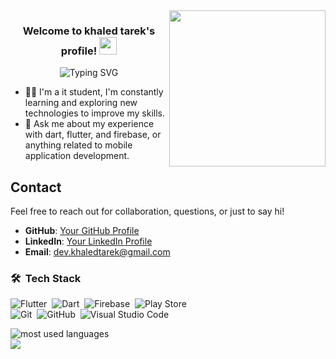 
<img width="250" align="right" src="https://c.tenor.com/_DOBjnGspYAAAAAM/code-coding.gif">

<h3 align="center">
  Welcome to khaled tarek's profile!
  <img src="https://media.giphy.com/media/hvRJCLFzcasrR4ia7z/giphy.gif" width="28">
</h3>

<!-- Typing SVG by DenverCoder1 - https://github.com/DenverCoder1/readme-typing-svg -->
<p align="center">
<img src="https://readme-typing-svg.demolab.com?font=Fira+Code&pause=1000&color=F70000&random=false&width=435&lines=Flutter+developer" alt="Typing SVG" />
</p> 

- 👨‍💻 I'm a it student, I'm constantly learning and exploring new technologies to improve my skills.
- 💬 Ask me about my experience with dart, flutter, and firebase, or anything related to mobile application development.

## Contact

Feel free to reach out for collaboration, questions, or just to say hi!

- **GitHub**: [Your GitHub Profile](https://github.com/3khaled3)
- **LinkedIn**: [Your LinkedIn Profile](https://linkedin.com/in/khaled-tarek-67563224)
- **Email**: dev.khaledtarek@gmail.com


### 🛠 &nbsp;Tech Stack
![Flutter](https://img.shields.io/badge/Flutter-%2302569B.svg?style=for-the-badge&logo=Flutter&logoColor=white)&nbsp;
![Dart](https://img.shields.io/badge/dart-%230175C2.svg?style=for-the-badge&logo=dart&logoColor=white)&nbsp;
![Firebase](https://img.shields.io/badge/firebase-%23039BE5.svg?style=for-the-badge&logo=firebase)&nbsp;
![Play Store](https://img.shields.io/badge/Google_Play-414141?style=for-the-badge&logo=google-play&logoColor=white)
<br>
![Git](https://img.shields.io/badge/-Git-05122A?style=flat&logo=git)&nbsp;
![GitHub](https://img.shields.io/badge/-GitHub-05122A?style=flat&logo=github)&nbsp;
![Visual Studio Code](https://img.shields.io/badge/-Visual%20Studio%20Code-05122A?style=flat&logo=visual-studio-code&logoColor=007ACC)&nbsp;





<img align="left" src="https://github-readme-stats.vercel.app/api/top-langs?username=3khaled3&show_icons=true&locale=en&layout=compact&theme=radical" alt="most used languages" />
<br>
<a href="https://komarev.com/ghpvc/?username=3khaled3&style=for-the-badge">
    <img src="https://komarev.com/ghpvc/?username=3khaled3&style=for-the-badge">
</a>
